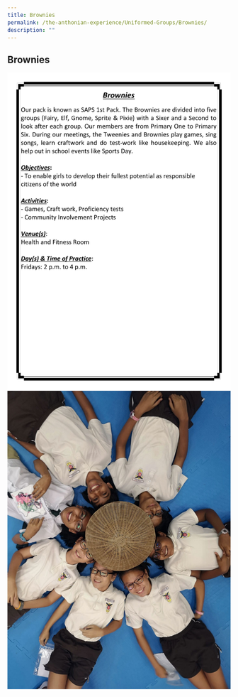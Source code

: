 ```yaml
---
title: Brownies
permalink: /the-anthonian-experience/Uniformed-Groups/Brownies/
description: ""
---
```

## Brownies 

![Brownies](/images/Brownies.png)
![](/images/Brownies1.jpeg)